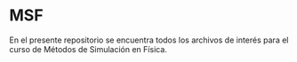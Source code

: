 # MSF
 En el presente repositorio se encuentra todos los archivos de interés para el curso de Métodos de Simulación en Física.
